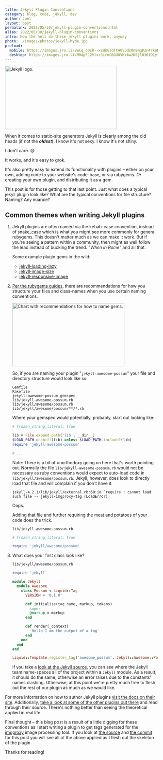```yaml
---
title: Jekyll Plugin Conventions
category: blog, code, jekyll, dev
author: Joel
layout: post
permalink: 2022/05/30/jekyll-plugin-conventions.html
alias: 2022/05/30/jekyll-plugin-conventions
intro: How the hell do these jekyll plugins work, anyway
photo: ./images/photos/jekyll-hyde.jpg
preload:
  mobile: https://images.jro.li/BwCq_q0sU--xEWkGsdTtA0V5ds0n8mgP2n4rknNFBgY/rs:fit:738:/czM6Ly93d3ctam9l/bG9saXZlaXJhLWNv/bS9pbWFnZXMvamVr/eWxsLnBuZw.jpg
  desktop: https://images.jro.li/MHApFJ2VlxzSirmOBOUUVKxkw2KSjlO361Q1yfRIr0E/rs:fit:1344:/czM6Ly93d3ctam9l/bG9saXZlaXJhLWNv/bS9pbWFnZXMvamVr/eWxsLnBuZw.jpg
---
```


<picture>
  <source srcset="{% imgproxy_url path: "/images/jekyll.png", width: 1344 %}"
    media="(min-width: 413px)" />
  <img class="w-full" src="{% imgproxy_url path: "/images/jekyll.png", width: 738 %}"
    alt="Jekyll logo."
    width="369"
    height="208" />
</picture>

When it comes to static-site generators Jekyll is clearly among the old heads
(if not the ***oldest***). I know it's not sexy. I know it's not shiny.

I don't care. 😄

It works, and it's easy to grok.

It's also pretty easy to extend its functionality with plugins – either on your
own, adding code to your website's code-base, or via rubygems. *Or* creating
your own plugin, and distributing it as a gem.

This post is for those getting to that last point. Just what does a typical
jekyll plugin look like? What are the typical conventions for file structure?
Naming? Any nuance?

## Common themes when writing Jekyll plugins

1. Jekyll plugins are often named via the kebab-case convention, instead of
   snake_case which is what you might see more commonly for general rubygems.
   This doesn't matter much as we can make it work. But if you're seeing a
   pattern within a community, then might as well follow the lead instead of
   bucking the trend. *"When in Rome"* and all that.

   Some example plugin gems in the wild:

   * [jekyll-loading-lazy](https://github.com/gildesmarais/jekyll-loading-lazy)
   * [jekyll-image-size](https://github.com/generalui/jekyll-image-size)
   * [jekyll-responsive-image](https://github.com/wildlyinaccurate/jekyll-responsive-image)

2. [Per the rubygems guides], there are recommendations for how you structure
   your files and class-names when you use certain naming conventions.

   <picture>
     <source srcset="{% imgproxy_url path: "/images/naming-gems.png", width: 1344 %}"
       media="(min-width: 413px)" />
     <img class="w-full" src="{% imgproxy_url path: "/images/naming-gems.png", width: 738 %}"
       alt="Chart with recommendations for how to name gems."
       width="369"
       height="208" />
   </picture>

   So, if you are naming your plugin "`jekyll-awesome-possum`" your file and
   directory structure would look like so:

   ```
   Gemfile
   Rakefile
   jekyll-awesome-possum.gemspec
   lib/jekyll-awesome-possum.rb
   lib/jekyll/awesome/possum.rb
   lib/jekyll/awesome/possum/**/*.rb
   ```

   Where your gemspec would potentially, probably, start out looking like:

   ```ruby
   # frozen_string_literal: true

   lib = File.expand_path('lib', __dir__)
   $LOAD_PATH.unshift(lib) unless $LOAD_PATH.include?(lib)
   require 'jekyll-awesome-possum'

   # ...
   ```

   Note: There is a bit of unorthodoxy going on here that's worth pointing
   out. Normally the file `lib/jekyll-awesome-possum.rb` would not be necessary
   as ruby conventions would expect to auto-load code in
   `lib/jekyll/awesome/possum.rb`. Jekyll, however, does look to directly load
   that file and will complain if you don't have it:

   ```
   jekyll-4.2.1/lib/jekyll/external.rb:60:in `require': cannot load such file -- jekyll-imgproxy-tag (LoadError)
   ```

   Oops.

   Adding that file and further requiring the meat and potatoes of your code
   does the trick.

   `lib/jekyll-awesome-possum.rb`

   ```ruby
   # frozen_string_literal: true

   require 'jekyll/awesome/possum'
   ```

   [Per the rubygems guides]: https://guides.rubygems.org/name-your-gem/

3. What does your first class look like?

   `lib/jekyll/awesome/possum.rb`

   ```ruby
   require 'jekyll'

   module Jekyll
     module Awesome
       class Possum < Liquid::Tag
         VERSION = '0.1.0'

         def initialize(tag_name, markup, tokens)
           super
           @markup = markup
         end

         def render(_context)
           'Hello I am the output of a tag'
         end
       end
     end
   end

   Liquid::Template.register_tag('awesome_possum', Jekyll::Awesome::Possum)
   ```

   If you take a [look at the Jekyll source], you can see where the Jekyll team
   name-spaces all of the project within a `Jekyll` module. As a result, it
   should do the same, otherwise an error raises due to the constants'
   names clashing. Otherwise, at this point we're pretty much free to flesh
   out the rest of our plugin as much as we would like.

For more information on how to author Jekyll plugins [visit the docs on their
site]. Additionally, [take a look at some of the other plugins out there] and
read through their source. There's nothing better than seeing the theoretical
applied in real life.

[look at the Jekyll source]: https://github.com/jekyll/jekyll/blob/master/lib/jekyll.rb#L42
[visit the docs on their site]: https://jekyllrb.com/docs/plugins/
[take a look at some of the other plugins out there]: https://github.com/planetjekyll/awesome-jekyll-plugins

Final thought – this blog post is a result of a little digging for these
conventions as I start writing a plugin to get tags generated for the [imgproxy]
image processing tool. If you look at [the source] and [the commit] for this
post you will see all of the above applied as I flesh out the skeleton of the
plugin.

Thanks for reading!

[imgproxy]: https://imgproxy.net/
[the source]: https://github.com/jayroh/joeloliveira.com/
[the commit]: https://github.com/jayroh/joeloliveira.com/commit/28374ba35c8149a8156a164c30834aadbf4e3c8a
